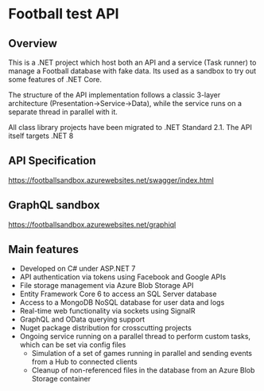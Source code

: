 # Football test API

## Overview
This is a .NET project which host both an API and a service (Task runner) to manage a Football database with fake data.
Its used as a sandbox to try out some features of .NET Core.

The structure of the API implementation follows a classic 3-layer architecture (Presentation->Service->Data), while the service runs
on a separate thread in parallel with it.

All class library projects have been migrated to .NET Standard 2.1. The API itself targets .NET 8

## API Specification
https://footballsandbox.azurewebsites.net/swagger/index.html

## GraphQL sandbox
https://footballsandbox.azurewebsites.net/graphiql

## Main features

* Developed on C# under ASP.NET 7
* API authentication via tokens using Facebook and Google APIs
* File storage management via Azure Blob Storage API
* Entity Framework Core 6 to access an SQL Server database
* Access to a MongoDB NoSQL database for user data and logs
* Real-time web functionality via sockets using SignalR
* GraphQL and OData querying support
* Nuget package distribution for crosscutting projects
* Ongoing service running on a parallel thread to perform custom tasks, which can be set via config files
  * Simulation of a set of games running in parallel and sending events from a Hub to connected clients
  * Cleanup of non-referenced files in the database from an Azure Blob Storage container

